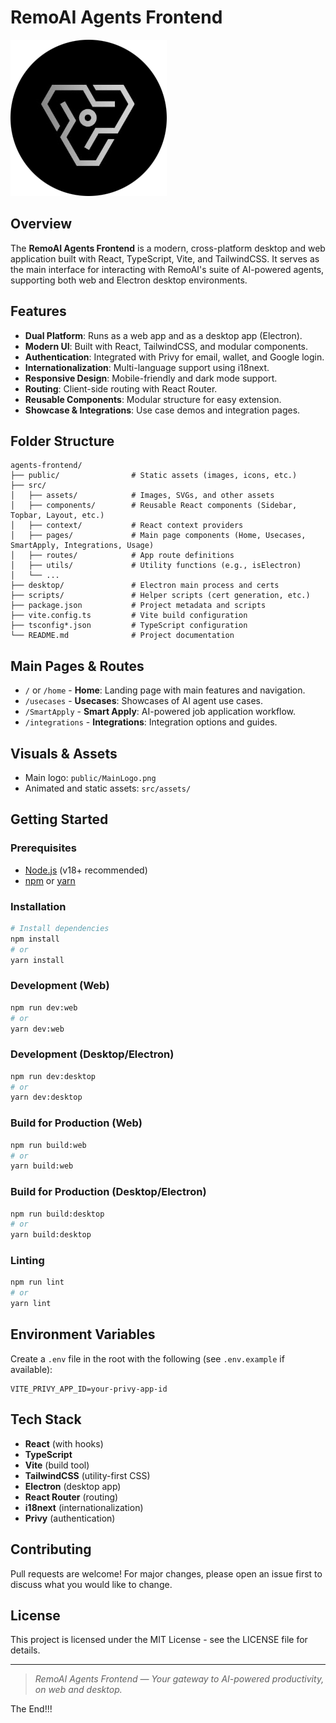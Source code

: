# RemoAI Agents Frontend

![RemoAI Logo](public/MainLogo.png)

## Overview

The **RemoAI Agents Frontend** is a modern, cross-platform desktop and web application built with React, TypeScript, Vite, and TailwindCSS. It serves as the main interface for interacting with RemoAI's suite of AI-powered agents, supporting both web and Electron desktop environments.

## Features
- **Dual Platform**: Runs as a web app and as a desktop app (Electron).
- **Modern UI**: Built with React, TailwindCSS, and modular components.
- **Authentication**: Integrated with Privy for email, wallet, and Google login.
- **Internationalization**: Multi-language support using i18next.
- **Responsive Design**: Mobile-friendly and dark mode support.
- **Routing**: Client-side routing with React Router.
- **Reusable Components**: Modular structure for easy extension.
- **Showcase & Integrations**: Use case demos and integration pages.

## Folder Structure
```
agents-frontend/
├── public/                # Static assets (images, icons, etc.)
├── src/
│   ├── assets/            # Images, SVGs, and other assets
│   ├── components/        # Reusable React components (Sidebar, Topbar, Layout, etc.)
│   ├── context/           # React context providers
│   ├── pages/             # Main page components (Home, Usecases, SmartApply, Integrations, Usage)
│   ├── routes/            # App route definitions
│   ├── utils/             # Utility functions (e.g., isElectron)
│   └── ...
├── desktop/               # Electron main process and certs
├── scripts/               # Helper scripts (cert generation, etc.)
├── package.json           # Project metadata and scripts
├── vite.config.ts         # Vite build configuration
├── tsconfig*.json         # TypeScript configuration
└── README.md              # Project documentation
```

## Main Pages & Routes
- `/` or `/home` - **Home**: Landing page with main features and navigation.
- `/usecases` - **Usecases**: Showcases of AI agent use cases.
- `/SmartApply` - **Smart Apply**: AI-powered job application workflow.
- `/integrations` - **Integrations**: Integration options and guides.

## Visuals & Assets
- Main logo: `public/MainLogo.png`
- Animated and static assets: `src/assets/`

## Getting Started

### Prerequisites
- [Node.js](https://nodejs.org/) (v18+ recommended)
- [npm](https://www.npmjs.com/) or [yarn](https://yarnpkg.com/)

### Installation
```bash
# Install dependencies
npm install
# or
yarn install
```

### Development (Web)
```bash
npm run dev:web
# or
yarn dev:web
```

### Development (Desktop/Electron)
```bash
npm run dev:desktop
# or
yarn dev:desktop
```

### Build for Production (Web)
```bash
npm run build:web
# or
yarn build:web
```

### Build for Production (Desktop/Electron)
```bash
npm run build:desktop
# or
yarn build:desktop
```

### Linting
```bash
npm run lint
# or
yarn lint
```

## Environment Variables
Create a `.env` file in the root with the following (see `.env.example` if available):
```
VITE_PRIVY_APP_ID=your-privy-app-id
```

## Tech Stack
- **React** (with hooks)
- **TypeScript**
- **Vite** (build tool)
- **TailwindCSS** (utility-first CSS)
- **Electron** (desktop app)
- **React Router** (routing)
- **i18next** (internationalization)
- **Privy** (authentication)

## Contributing
Pull requests are welcome! For major changes, please open an issue first to discuss what you would like to change.

## License
This project is licensed under the MIT License - see the LICENSE file for details.

---

> _RemoAI Agents Frontend — Your gateway to AI-powered productivity, on web and desktop._

The End!!!
